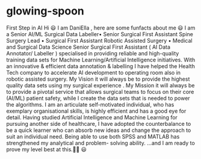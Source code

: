 # glowing-spoon
First Step in AI 
Hi 😃 
I am DaniElla , here are some funfacts about me 😃 
I am a Senior AI/ML Surgical Data Labeller• Senior Surgical First Assistant Spine Surgery Lead  • Surgical First Assistant Robotic Assisted Surgery • Medical and Surgical Data Science 
Senior Surgical First Assistant ( AI Data Annotator/ Labeller ) specialised in providing reliable and high-quality training data sets for Machine Learning/Artificial Intelligence initiatives. With an  innovative & efficient data annotation & labelling I have helped the Health Tech  company to accelerate AI development to operating room also in robotic assisted surgery. My Vision it will always be  to provide the highest quality data sets using my surgical experience . My Mission  it will always be to provide a pivotal service that allows surgical teams  to focus on their core (AI/ML) patient safety, while I create the data sets that is  needed to power the algorithms.
I am an articulate self-motivated individual, who has exemplary organisational skills, is highly efficient and has a good eye for detail. Having studied Artificial Intelligence and Machine Learning   for pursuing another side of healthcare, I have adopted the counterbalance to be a quick learner who can absorb new ideas and change the approach to suit an individual need. Being able to use both SPSS and MATLAB has strengthened my analytical and problem- solving ability.
...and I am ready to prove my level best at this.💪🏼 😃
